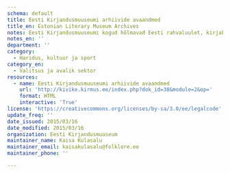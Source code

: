 ```yaml
---
schema: default
title: Eesti Kirjandusmuuseumi arhiivide avaandmed
title_en: Estonian Literary Museum Archives
notes: Eesti Kirjandusmuuseumi kogud hõlmavad Eesti rahvaluulet, kirjakultuuri ja kultuurilugu käsitlevaid materjale. Ulatuslike kogude avaandmetena kirjeldamine ja kättesaadavaks tegemine on pidev protsess ning andmed on kättesaadavad veebiteenuse kaudu. Kirjandusmuuseum koosneb kolmest arhiivist – Arhiivraamatukogust, Eesti Rahvaluule Arhiivist ja Eesti Kultuuriloolisest Arhiivist ning kahest teadusosakonnast – folkloristika ja etnomusikoloogia osakonnast. Neist peamised andmete pakkujad on kolm arhiivi.
notes_en: ''
department: ''
category:
  - Haridus, kultuur ja sport
category_en:
  - Valitsus ja avalik sektor 
resources:
  - name: Eesti Kirjandusmuuseumi arhiivide avaandmed
    url: 'http://kivike.kirmus.ee/index.php?dok_id=38&module=2&op='
    format: HTML
    interactive: 'True'
license: 'https://creativecommons.org/licenses/by-sa/3.0/ee/legalcode'
update_freq: ''
date_issued: 2015/03/16
date_modified: 2015/03/16
organization: Eesti Kirjandusmuuseum
maintainer_name: Kaisa Kulasalu
maintainer_email: kaisakulasalu@folklore.ee
maintainer_phone: ''

---
```

